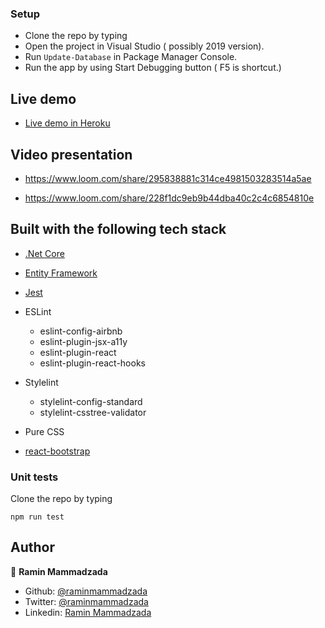 
### Setup

- Clone the repo by typing
- Open the project in Visual Studio ( possibly 2019 version).
- Run `Update-Database` in Package Manager Console.
- Run the app by using Start Debugging button ( F5 is shortcut.)


## Live demo

- [Live demo in Heroku](https://spacex-react-redux.herokuapp.com)

## Video presentation

  - https://www.loom.com/share/295838881c314ce4981503283514a5ae

  - https://www.loom.com/share/228f1dc9eb9b44dba40c2c4c6854810e


## Built with the following tech stack

- [.Net Core](https://dotnet.microsoft.com/download)
- [Entity Framework](https://docs.microsoft.com/en-us/ef/)

- [Jest](https://jestjs.io/)
- ESLint
  - eslint-config-airbnb
  - eslint-plugin-jsx-a11y
  - eslint-plugin-react
  - eslint-plugin-react-hooks
- Stylelint
  - stylelint-config-standard
  - stylelint-csstree-validator
- Pure CSS
- [react-bootstrap](https://react-bootstrap.netlify.app/)


### Unit tests

Clone the repo by typing

```
npm run test

```

## Author

👤 **Ramin Mammadzada**

- Github: [@raminmammadzada](https://github.com/raminmammadzada)
- Twitter: [@raminmammadzada](https://twitter.com/raminmammadzada)
- Linkedin: [Ramin Mammadzada](https://www.linkedin.com/in/raminmammadzada/)




